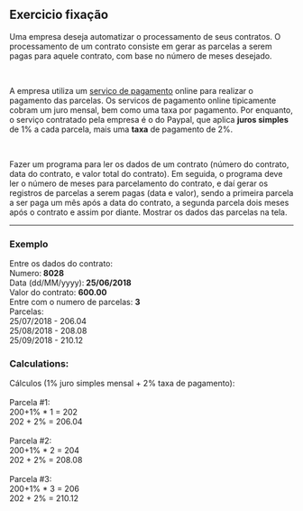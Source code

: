 <!Doctype html>
<html>
<body>
<h2>Exercicio fixação</h2>
<p>Uma empresa deseja automatizar o processamento de seus contratos. O processamento de um contrato consiste em gerar as parcelas a serem pagas para aquele contrato, com base no número de meses desejado.</p>
<br>
<p>
A empresa utiliza um <ins>servico de pagamento</ins> online para realizar o pagamento das parcelas. Os servicos de pagamento online  tipicamente cobram um juro mensal, bem como uma taxa por pagamento. Por enquanto, o serviço contratado pela empresa é o do Paypal, que aplica <b>juros simples</b> de 1% a cada parcela, mais uma <b>taxa</b> de pagamento de 2%.</p>
<br>
<p>
Fazer um programa para ler os dados de um contrato (número do contrato, data do contrato, e valor total do contrato). Em seguida, o programa deve ler o número de meses para parcelamento do contrato, e daí gerar os registros de parcelas a serem pagas (data e valor), sendo a primeira parcela a ser paga um mês após a data do contrato, a segunda parcela dois meses após o contrato e assim por diante. Mostrar os dados das parcelas na tela.</p>
<hr>

<h3>Exemplo</h3>

<p>
Entre os dados do contrato:<br>
Numero:<b> 8028</b><br>
Data (dd/MM/yyyy):<b> 25/06/2018</b><br>
Valor do contrato: <b>600.00</b><br>
Entre com o numero de parcelas: <b>3</b><br>
Parcelas:<br>
25/07/2018 - 206.04<br>
25/08/2018 - 208.08<br>
25/09/2018 - 210.12<br>
</p>

<p>
<h3>Calculations:</h3>
Cálculos (1% juro simples mensal + 2% taxa de pagamento):<br>
<br>
Parcela #1:<br>
200+1% * 1 = 202<br>
202 + 2% = 206.04<br>
<br>
Parcela #2:<br>
200+1% * 2 = 204<br>
202 + 2% = 208.08<br>
<br>
Parcela #3:<br>
200+1% * 3 = 206<br>
202 + 2% = 210.12<br>
<br>
</p>
<body>
</html>